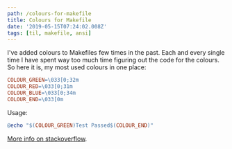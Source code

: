 ```yaml
---
path: /colours-for-makefile
title: Colours for Makefile
date: '2019-05-15T07:24:02.008Z'
tags: [til, makefile, ansi]
---
```

I've added colours to Makefiles few times in the past. Each and every single time I have spent way too much time figuring out the code for the colours. So here it is, my most used colours in one place:
```makefile
COLOUR_GREEN=\033[0;32m
COLOUR_RED=\033[0;31m
COLOUR_BLUE=\033[0;34m
COLOUR_END=\033[0m
```
Usage:
```makefile
@echo "$(COLOUR_GREEN)Test Passed$(COLOUR_END)"
```
[More info on stackoverflow](https://stackoverflow.com/questions/5947742/how-to-change-the-output-color-of-echo-in-linux/20983251).